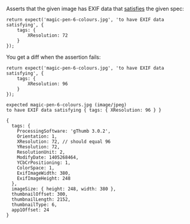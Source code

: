 Asserts that the given image has EXIF data that [satisfies](http://unexpected.js.org/assertions/any/to-satisfy/) the given spec:

```js#async:true
return expect('magic-pen-6-colours.jpg', 'to have EXIF data satisfying', {
    tags: {
        XResolution: 72
    }
});
```

You get a diff when the assertion fails:

```js#async:true
return expect('magic-pen-6-colours.jpg', 'to have EXIF data satisfying', {
    tags: {
        XResolution: 96
    }
});
```

```output
expected magic-pen-6-colours.jpg (image/jpeg)
to have EXIF data satisfying { tags: { XResolution: 96 } }

{
  tags: {
    ProcessingSoftware: 'gThumb 3.0.2',
    Orientation: 1,
    XResolution: 72, // should equal 96
    YResolution: 72,
    ResolutionUnit: 2,
    ModifyDate: 1405268464,
    YCbCrPositioning: 1,
    ColorSpace: 1,
    ExifImageWidth: 380,
    ExifImageHeight: 248
  },
  imageSize: { height: 248, width: 380 },
  thumbnailOffset: 300,
  thumbnailLength: 2152,
  thumbnailType: 6,
  app1Offset: 24
}
```
